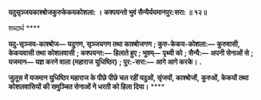 **यदुसृञ्जयकाश्बोजकुरुकेकयकोशला: ।** **कश्पयन्तो भुवं सैन्यैर्ययमानपुर:सरा: ॥ १२॥** 

शब्दार्थ **** 

**यदु-सृञ्जय-काश्बोज—** **यदुगण, सृञ्जयगण तथा काश्बोजगण** **; कुरु-केकय-कोशला:—** **कुरुवासी, केकयवासी तथा** **कोशलवासी** **; कश्पयन्त:—** **हिलाते हुए** **; भुवम्—** **पृथ्वी को** **; सैन्यै:—** **अपनी सेनाओं से** **; यजमान—** **यज्ञ करने वाला (महाराज** **युधिष्ठिर)** **; पुर:-सरा:—** **आगे आगे करके।** **.** 

**जुलूस में यजमान युधिष्ठिर महाराज के पीछे पीछे चल रहीं यदुओं, सृंजयों, काश्बोजों,** **कुरुओं, केकयों तथा कोशलवासियों की समुञ्चित सेनाओं नेे धरती को हिला दिया।** **** 